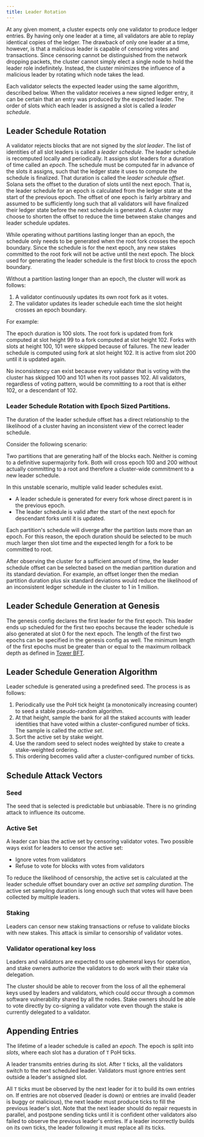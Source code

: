 ```yaml
---
title: Leader Rotation
---
```


At any given moment, a cluster expects only one validator to produce ledger entries. By having only one leader at a time, all validators are able to replay identical copies of the ledger. The drawback of only one leader at a time, however, is that a malicious leader is capable of censoring votes and transactions. Since censoring cannot be distinguished from the network dropping packets, the cluster cannot simply elect a single node to hold the leader role indefinitely. Instead, the cluster minimizes the influence of a malicious leader by rotating which node takes the lead.

Each validator selects the expected leader using the same algorithm, described below. When the validator receives a new signed ledger entry, it can be certain that an entry was produced by the expected leader. The order of slots which each leader is assigned a slot is called a _leader schedule_.

## Leader Schedule Rotation

A validator rejects blocks that are not signed by the _slot leader_. The list of identities of all slot leaders is called a _leader schedule_. The leader schedule is recomputed locally and periodically. It assigns slot leaders for a duration of time called an _epoch_. The schedule must be computed far in advance of the slots it assigns, such that the ledger state it uses to compute the schedule is finalized. That duration is called the _leader schedule offset_. Solana sets the offset to the duration of slots until the next epoch. That is, the leader schedule for an epoch is calculated from the ledger state at the start of the previous epoch. The offset of one epoch is fairly arbitrary and assumed to be sufficiently long such that all validators will have finalized their ledger state before the next schedule is generated. A cluster may choose to shorten the offset to reduce the time between stake changes and leader schedule updates.

While operating without partitions lasting longer than an epoch, the schedule only needs to be generated when the root fork crosses the epoch boundary. Since the schedule is for the next epoch, any new stakes committed to the root fork will not be active until the next epoch. The block used for generating the leader schedule is the first block to cross the epoch boundary.

Without a partition lasting longer than an epoch, the cluster will work as follows:

1. A validator continuously updates its own root fork as it votes.
2. The validator updates its leader schedule each time the slot height crosses an epoch boundary.

For example:

The epoch duration is 100 slots. The root fork is updated from fork computed at slot height 99 to a fork computed at slot height 102. Forks with slots at height 100, 101 were skipped because of failures. The new leader schedule is computed using fork at slot height 102. It is active from slot 200 until it is updated again.

No inconsistency can exist because every validator that is voting with the cluster has skipped 100 and 101 when its root passes 102. All validators, regardless of voting pattern, would be committing to a root that is either 102, or a descendant of 102.

### Leader Schedule Rotation with Epoch Sized Partitions.

The duration of the leader schedule offset has a direct relationship to the likelihood of a cluster having an inconsistent view of the correct leader schedule.

Consider the following scenario:

Two partitions that are generating half of the blocks each. Neither is coming to a definitive supermajority fork. Both will cross epoch 100 and 200 without actually committing to a root and therefore a cluster-wide commitment to a new leader schedule.

In this unstable scenario, multiple valid leader schedules exist.

- A leader schedule is generated for every fork whose direct parent is in the previous epoch.
- The leader schedule is valid after the start of the next epoch for descendant forks until it is updated.

Each partition's schedule will diverge after the partition lasts more than an epoch. For this reason, the epoch duration should be selected to be much much larger then slot time and the expected length for a fork to be committed to root.

After observing the cluster for a sufficient amount of time, the leader schedule offset can be selected based on the median partition duration and its standard deviation. For example, an offset longer then the median partition duration plus six standard deviations would reduce the likelihood of an inconsistent ledger schedule in the cluster to 1 in 1 million.

## Leader Schedule Generation at Genesis

The genesis config declares the first leader for the first epoch. This leader ends up scheduled for the first two epochs because the leader schedule is also generated at slot 0 for the next epoch. The length of the first two epochs can be specified in the genesis config as well. The minimum length of the first epochs must be greater than or equal to the maximum rollback depth as defined in [Tower BFT](../implemented-proposals/tower-bft.md).

## Leader Schedule Generation Algorithm

Leader schedule is generated using a predefined seed. The process is as follows:

1. Periodically use the PoH tick height \(a monotonically increasing counter\) to seed a stable pseudo-random algorithm.
2. At that height, sample the bank for all the staked accounts with leader identities that have voted within a cluster-configured number of ticks. The sample is called the _active set_.
3. Sort the active set by stake weight.
4. Use the random seed to select nodes weighted by stake to create a stake-weighted ordering.
5. This ordering becomes valid after a cluster-configured number of ticks.

## Schedule Attack Vectors

### Seed

The seed that is selected is predictable but unbiasable. There is no grinding attack to influence its outcome.

### Active Set

A leader can bias the active set by censoring validator votes. Two possible ways exist for leaders to censor the active set:

- Ignore votes from validators
- Refuse to vote for blocks with votes from validators

To reduce the likelihood of censorship, the active set is calculated at the leader schedule offset boundary over an _active set sampling duration_. The active set sampling duration is long enough such that votes will have been collected by multiple leaders.

### Staking

Leaders can censor new staking transactions or refuse to validate blocks with new stakes. This attack is similar to censorship of validator votes.

### Validator operational key loss

Leaders and validators are expected to use ephemeral keys for operation, and stake owners authorize the validators to do work with their stake via delegation.

The cluster should be able to recover from the loss of all the ephemeral keys used by leaders and validators, which could occur through a common software vulnerability shared by all the nodes. Stake owners should be able to vote directly by co-signing a validator vote even though the stake is currently delegated to a validator.

## Appending Entries

The lifetime of a leader schedule is called an _epoch_. The epoch is split into _slots_, where each slot has a duration of `T` PoH ticks.

A leader transmits entries during its slot. After `T` ticks, all the validators switch to the next scheduled leader. Validators must ignore entries sent outside a leader's assigned slot.

All `T` ticks must be observed by the next leader for it to build its own entries on. If entries are not observed \(leader is down\) or entries are invalid \(leader is buggy or malicious\), the next leader must produce ticks to fill the previous leader's slot. Note that the next leader should do repair requests in parallel, and postpone sending ticks until it is confident other validators also failed to observe the previous leader's entries. If a leader incorrectly builds on its own ticks, the leader following it must replace all its ticks.
